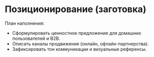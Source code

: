 # Позиционирование (заготовка)

План наполнения:
- Сформулировать ценностное предложение для домашних пользователей и B2B.
- Описать каналы продвижения (онлайн, офлайн-партнерства).
- Зафиксировать тон коммуникации и визуальные референсы.

